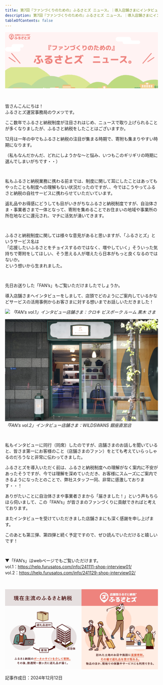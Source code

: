 ```yaml
---
title: 第7回『ファンづくりのための』ふるさとズ ニュース。｜導入店舗さまにインタビューしました！
description: 第7回『ファンづくりのための』ふるさとズ ニュース。｜導入店舗さまにインタビューしました！
tableOfContents: false
---
```


![](../../../assets/images/furusatos_news_01.jpg)

<br>

皆さんこんにちは！  
ふるさとズ運営事務局のウメツです。  


ここ数年でふるさと納税制度が注目されはじめ、ニュースで取り上げられることが多くなりましたが、ふるさと納税をしたことはございますか。  

12月は一年の中でもふるさと納税の注目が集まる時期で、寄附も集まりやすい時期になります。  

（私もなんだかんだ、どれにしようかな～と悩み、いつもこのギリギリの時期に選んでしまいがちです・・）  

<br>

私もふるさと納税業務に携わる前までは、制度に関して耳にしたことはあってもやったことも制度への理解もない状況だったのですが、、今ではこうやってふるさと納税の自社サービスに携わらせていただいています。  

返礼品やお得感にどうしても目がいきがちなふるさと納税制度ですが、自治体さま・事業者さまで一体となって、寄附を集めることでお住まいの地域や事業所の所在地などに還元され、マチに活気が湧いてきます。  

<br>


ふるさと納税制度に関しては様々な意見があると思いますが、「ふるさとズ」というサービス名は  
「応援したいふるさとをチョイスするのではなく、増やしていく」そういった気持ちで寄附をしてほしい、そう思える人が増えたら日本がもっと良くなるのではないか。  
という想いから生まれました。  

<br>

先日お送りした「FAN’s」もご覧いただけましたでしょうか。  

導入店舗さまへインタビューをしまして、店頭でどのようにご案内しているかなどサービスの活用事例からお客さまに対する想いまでお話しいただきました！  

![](../../../assets/images/info_241212_blog_01.jpg) 
*「FAN’s vol.1」インタビュー店舗さま：クロキ ビスポーク ルーム 黒木 さま*  

![](../../../assets/images/info_241212_blog_02.jpg) 
*「FAN’s vol.2」インタビュー店舗さま：WILDSWANS 銀座直営店*  

<br>

私もインタビューに同行（同席）したのですが、店舗さまのお話しを聞いていると、皆さま第一にお客様のこと（店舗さまのファン）をとても考えていらっしゃるのだろうなと非常に伝わってきました。  

ふるさとズを導入いただく前は、ふるさと納税制度への理解がなく案内に不安があったそうですが、今では理解を深めていただき、お客様にスムーズにご案内できるようになったとのことで、弊社スタッフ一同、非常に感激しております・・！  


ありがたいことに自治体さまや事業者さまから「届きました！」という声もちらほら伺いまして、この「FAN’s」が皆さまのファンづくりに貢献できればと考えております。  

またインタビューを受けていただきました店舗さまにも深く感謝を申し上げます。  

このあとも第三弾、第四弾と続く予定ですので、ぜひ読んでいただけると嬉しいです！  

<br>

▼「FAN’s」はwebページでもご覧いただけます。             
vol.1：https://help.furusatos.com/info/241111-shop-interview01/  
vol.2：https://help.furusatos.com/info/241129-shop-interview02/  

<br>

![](../../../assets/images/info_241212_blog_03.jpg)  


記事作成日：2024年12月12日
